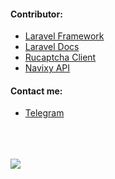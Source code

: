 <h4>Contributor: </h4>
<ul>
  <li>
  <a href="https://github.com/laravel/framework/pulls?q=is%3Apr+author%3Aadideas+">Laravel Framework</a>
  </li>
  <li>
    <a href="https://github.com/laravel/docs/pulls?q=is%3Apr+author%3Aadideas+">Laravel Docs</a>
  </li>
  
  <li>
  <a href="https://github.com/gladyshev/rucaptcha-client/pull/12">Rucaptcha Client</a>
  </li>
  
  <li>
  <a href="https://github.com/SquareGPS/navixy-api/pulls?q=is%3Apr+author%3Aadideas+">Navixy API</a>
  </li>
</ul>

<h4>Contact me: </h4>
<ul>
  <li>
  <a href="https://t.me/no_index">Telegram</a>
  </li>
</ul>
<br/>
<br/>
<br/>

<a href="https://www.codewars.com/users/uff_auth" target="_blank">
  <img src="https://www.codewars.com/users/uff_auth/badges/large"/>
</a>
